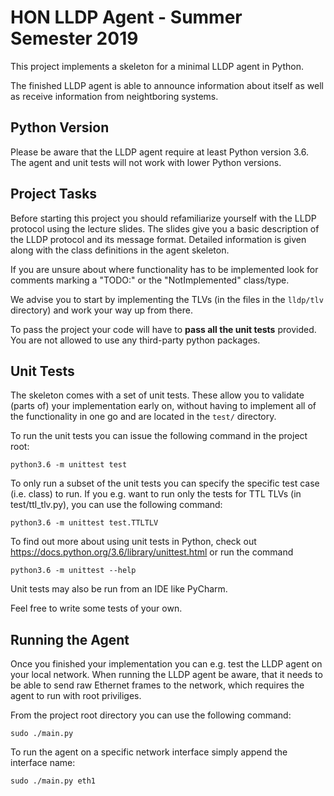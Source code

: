 # HON LLDP Agent - Summer Semester 2019

This project implements a skeleton for a minimal LLDP agent in Python.

The finished LLDP agent is able to announce information about itself as well as receive information from neightboring
systems.

## Python Version

Please be aware that the LLDP agent require at least Python version 3.6. The agent and unit tests will not work with
lower Python versions.

## Project Tasks

Before starting this project you should refamiliarize yourself with the LLDP protocol using the lecture slides.
The slides give you a basic description of the LLDP protocol and its message format. Detailed information is given along
with the class definitions in the agent skeleton.

If you are unsure about where functionality has to be implemented look for comments marking a "TODO:" or
the "NotImplemented" class/type.

We advise you to start by implementing the TLVs (in the files in the `lldp/tlv` directory) and work your way up from
there.

To pass the project your code will have to **pass all the unit tests** provided.
You are not allowed to use any third-party python packages. 

## Unit Tests

The skeleton comes with a set of unit tests. These allow you to validate (parts of) your implementation early on,
without having to implement all of the functionality in one go and are located in the `test/` directory.

To run the unit tests you can issue the following command in the project root:

    python3.6 -m unittest test

To only run a subset of the unit tests you can specify the specific test case (i.e. class) to run.
If you e.g. want to run only the tests for TTL TLVs (in test/ttl_tlv.py), you can use the following command:

    python3.6 -m unittest test.TTLTLV

To find out more about using unit tests in Python, check out https://docs.python.org/3.6/library/unittest.html or
run the command

    python3.6 -m unittest --help

Unit tests may also be run from an IDE like PyCharm.

Feel free to write some tests of your own.

## Running the Agent

Once you finished your implementation you can e.g. test the LLDP agent on your local network.
When running the LLDP agent be aware, that it needs to be able to send raw Ethernet frames to the network, which
requires the agent to run with root priviliges.

From the project root directory you can use the following command:
 
    sudo ./main.py
    
To run the agent on a specific network interface simply append the interface name:

    sudo ./main.py eth1
